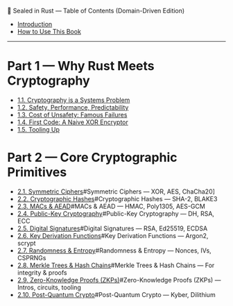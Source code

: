 📘 Sealed in Rust — Table of Contents (Domain-Driven Edition)

- [Introduction](introduction.md)
- [How to Use This Book](how-to-use.md)  

---

# Part 1 — Why Rust Meets Cryptography
- [1.1. Cryptography is a Systems Problem](01-foundations/01-01-cryptography.md)
- [1.2. Safety, Performance, Predictability](01-foundations/01-02-rust-offers.md)
- [1.3. Cost of Unsafety: Famous Failures](01-foundations/01-03-cost-unsafety.md)
- [1.4. First Code: A Naive XOR Encryptor](01-foundations/01-04-first-code.md)
- [1.5. Tooling Up](01-foundations/01-05-tooling-up.md)


# Part 2 — Core Cryptographic Primitives
<!--
Each chapter includes:
Intuition & mental models
Rust crate ecosystem
Safe APIs and dangerous pitfalls
-->
- [2.1. Symmetric Ciphers](02-core-primitives/02-01-symmetric-ciphers.md)#Symmetric Ciphers — XOR, AES, ChaCha20]
- [2.2. Cryptographic Hashes](02-core-primitives/02-02-crypto-hashes.md)#Cryptographic Hashes — SHA-2, BLAKE3
- [2.3. MACs & AEAD](02-core-primitives/02-03-mac-aead.md)#MACs & AEAD — HMAC, Poly1305, AES-GCM
- [2.4. Public-Key Cryptography](02-core-primitives/02-04-public-key.md)#Public-Key Cryptography — DH, RSA, ECC
- [2.5. Digital Signatures](02-core-primitives/02-05-digital-signature.md)#Digital Signatures — RSA, Ed25519, ECDSA
- [2.6. Key Derivation Functions](02-core-primitives/02-06-key-derivation.md)#Key Derivation Functions — Argon2, scrypt
- [2.7. Randomness & Entropy](02-core-primitives/02-07-randomness-entropy.md)#Randomness & Entropy — Nonces, IVs, CSPRNGs
- [2.8. Merkle Trees & Hash Chains](02-core-primitives/02-08-merkle-tree.md)#Merkle Trees & Hash Chains — For integrity & proofs
- [2.9. Zero-Knowledge Proofs (ZKPs)](02-core-primitives/02-09-zkp.md)#Zero-Knowledge Proofs (ZKPs) — Intros, circuits, tooling
- [2.10. Post-Quantum Crypto](02-core-primitives/02-10-post-quantum.md)#Post-Quantum Crypto — Kyber, Dilithium

<!--
# Part 3 — Applied Domains for Secure Systems
[Intro]()
Each chapter explains:
Threat model
Real-world needs
Rust architecture
How crypto primitives are applied

[🔐 Identity & Access Systems]()
🥇 Most universal, job-relevant, and Rust-friendly.
Covers passwordless login (WebAuthn), JWTs, OAuth/OIDC, secure tokens, session encryption, and key management.
📦 Crates: jsonwebtoken, argon2, webpki, ring

[🔧 Secure Infrastructure]()
🥈 High usability, backend dev friendly, broad scope.
Topics: encrypted storage, password vaults, file integrity, E2E comms, secure CI/CD secrets handling.
📦 Crates: aes-gcm, blake3, age, secrecy

[🪙 Blockchain & Web3]()
🥉 Massive Rust ecosystem (Substrate, ZK), proven job vector.
Covers wallets, keypairs, Merkle proofs, secp256k1, zk-SNARKs/STARKs, smart contract verification.
📦 Crates: k256, ed25519-dalek, bellman, halo2

[🚘 Automotive, IoT & Embedded]()
✅ Rust's sweet spot: low-level + safety-critical.
Topics: firmware signing, OTA updates, secure ECUs, constrained crypto (PRESENT, Ascon).
📦 Crates: ascon, p256, tinyvec, heapless

[🛰 Defense & Aerospace]()
✅ Rust is gaining adoption in high-assurance systems.
Topics: tamper resistance, telemetry integrity, real-time secure comms, supply chain trust.
📦 Crates: sha2, aes, getrandom, ed25519

[🧾 Government & Voting]()
⚠️ Niche but high-credibility and technically rich.
Topics: verifiable elections, end-to-end auditable systems, blind signatures.
📦 Crates: rsa, ed25519, pairing, zkp toolkits

[🧬 Medical & Health Systems]()
⚠️ Important for ethics and regulation; often overlooked.
Topics: EMR encryption, consent proofs, audit logging, HIPAA-aligned storage.
📦 Crates: aes-gcm, hmac, blake3, secrecy

[🧠 AI & Privacy-preserving ML]()
🔥 Forward-looking, research-heavy, strong Rust edge.
Topics: federated learning, ZK-friendly proofs, differential privacy, encrypted inference.
📦 Crates: snarkvm, prive, circom-rs

[🧪 Offensive Security & Red Team Tooling]()
🧠 Very technical, niche but high value in devsecops.
Topics: C2 channels, encrypted payloads, obfuscation, protocol fuzzing.
📦 Crates: rc4, xor, chacha20, criterion, cargo-fuzz

# Part 4 — Build Your Own Crypto Crate
Architecting Safe-by-Design APIs

Modular Code for Reuse & Audit

Testing: Unit, Property, Fuzzing

Documentation: From README to doc comments

Publishing & Maintaining a Secure Rust Crate

# Appendices
A. Glossary: Rust & Crypto Terminology

B. Crypto Crates by Use Case

C. Suggested Books, Papers & Videos

D. sealed-in-rust Code Repo Map

E. Project Challenges by Difficulty


-----------

[Contributors](misc/contributors.md)

-->